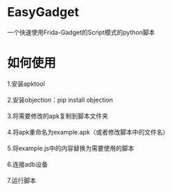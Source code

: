 # EasyGadget
一个快速使用Frida-Gadget的Script模式的python脚本
# 如何使用
1.安装apktool<br /><br />2.安装objection：pip install objection<br /><br />3.将需要修改的apk复制到脚本文件夹<br /><br />4.将apk重命名为example.apk（或者修改脚本中的文件名）<br /><br />5.将example.js中的内容替换为需要使用的脚本<br /><br />6.连接adb设备<br /><br />7.运行脚本
